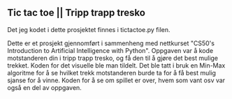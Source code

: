 ## Tic tac toe || Tripp trapp tresko

Det jeg kodet i dette prosjektet finnes i tictactoe.py filen.

Dette er et prosjekt gjennomført i sammenheng med nettkurset "CS50's Introduction to Artificial Intelligence with Python". Oppgaven var å kode motstanderen din i tripp trapp tresko, og få den til å gjøre det best mulige trekket. Koden for det visuelle ble man tildelt. Det ble tatt i bruk en Min-Max algoritme for å se hvilket trekk motstanderen burde ta for å få best mulig sjanse for å vinne. Koden for å se om spillet er over, hvem som vant osv var også en del av oppgaven.
